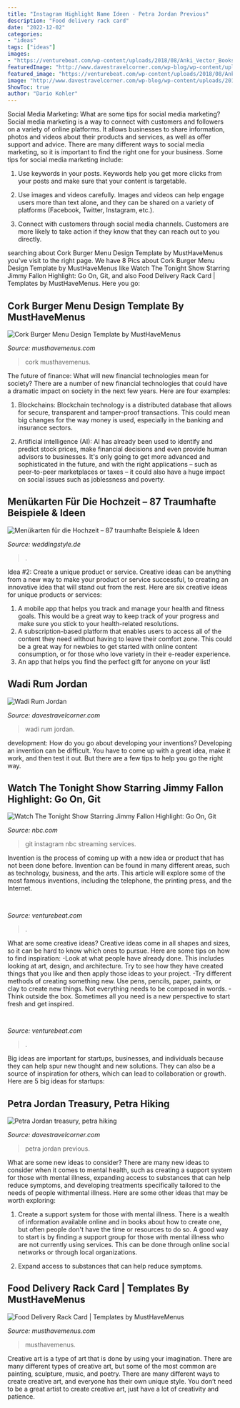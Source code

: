 ```yaml
---
title: "Instagram Highlight Name Ideen - Petra Jordan Previous"
description: "Food delivery rack card"
date: "2022-12-02"
categories:
- "ideas"
tags: ["ideas"]
images:
- "https://venturebeat.com/wp-content/uploads/2018/08/Anki_Vector_Bookshelf.jpg?w=800"
featuredImage: "http://www.davestravelcorner.com/wp-blog/wp-content/uploads/2012/04/wadi-rum-1.jpg"
featured_image: "https://venturebeat.com/wp-content/uploads/2018/08/Anki_Vector_Bookshelf.jpg?w=800"
image: "http://www.davestravelcorner.com/wp-blog/wp-content/uploads/2011/12/Petra-Jordan-1.jpg"
ShowToc: true
author: "Dario Kohler"
---
```



Social Media Marketing: What are some tips for social media marketing?
Social media marketing is a way to connect with customers and followers on a variety of online platforms. It allows businesses to share information, photos and videos about their products and services, as well as offer support and advice. There are many different ways to social media marketing, so it is important to find the right one for your business. Some tips for social media marketing include:
1. Use keywords in your posts. Keywords help you get more clicks from your posts and make sure that your content is targetable.

2. Use images and videos carefully. Images and videos can help engage users more than text alone, and they can be shared on a variety of platforms (Facebook, Twitter, Instagram, etc.).

3. Connect with customers through social media channels. Customers are more likely to take action if they know that they can reach out to you directly.

	

		
searching about Cork Burger Menu Design Template by MustHaveMenus you've visit to the right page. We have 8 Pics about Cork Burger Menu Design Template by MustHaveMenus like Watch The Tonight Show Starring Jimmy Fallon Highlight: Go On, Git,  and also Food Delivery Rack Card | Templates by MustHaveMenus. Here you go:
		
    
## Cork Burger Menu Design Template By MustHaveMenus

<img loading=lazy src="https://www.musthavemenus.com/x/design/thumbnail/f0e418cf-92eb-48a8-bf64-1217020f41db?width=500&amp;update=1599957230938" onerror="this.onerror=null;this.src='https://tse1.mm.bing.net/th?id=OIP._FqM2jbrwm9SVCs7XcKbjwHaMD&amp;pid=15.1';" alt="Cork Burger Menu Design Template by MustHaveMenus">

_Source: musthavemenus.com_

>cork musthavemenus. 

	

The future of finance: What will new financial technologies mean for society?
There are a number of new financial technologies that could have a dramatic impact on society in the next few years. Here are four examples:
1. Blockchains: Blockchain technology is a distributed database that allows for secure, transparent and tamper-proof transactions. This could mean big changes for the way money is used, especially in the banking and insurance sectors.

2. Artificial intelligence (AI): AI has already been used to identify and predict stock prices, make financial decisions and even provide human advisors to businesses. It's only going to get more advanced and sophisticated in the future, and with the right applications – such as peer-to-peer marketplaces or taxes – it could also have a huge impact on social issues such as joblessness and poverty.


    
## Menükarten Für Die Hochzeit – 87 Traumhafte Beispiele &amp; Ideen

<img loading=lazy src="https://www.weddingstyle.de/wp-content/uploads/2019/04/Menuekarte-Elegant-Branch-979x1470.jpg" onerror="this.onerror=null;this.src='https://tse2.mm.bing.net/th?id=OIP.fhaYdsWMrSNzxEs56ohWrgHaLH&amp;pid=15.1';" alt="Menükarten für die Hochzeit – 87 traumhafte Beispiele &amp; Ideen">

_Source: weddingstyle.de_

>. 

	

Idea #2: Create a unique product or service.
Creative ideas can be anything from a new way to make your product or service successful, to creating an innovative idea that will stand out from the rest. Here are six creative ideas for unique products or services: 
1. A mobile app that helps you track and manage your health and fitness goals. This would be a great way to keep track of your progress and make sure you stick to your health-related resolutions. 
2. A subscription-based platform that enables users to access all of the content they need without having to leave their comfort zone. This could be a great way for newbies to get started with online content consumption, or for those who love variety in their e-reader experience. 
3. An app that helps you find the perfect gift for anyone on your list!

    
## Wadi Rum Jordan

<img loading=lazy src="http://www.davestravelcorner.com/wp-blog/wp-content/uploads/2012/04/wadi-rum-1.jpg" onerror="this.onerror=null;this.src='https://tse3.mm.bing.net/th?id=OIP.mufRYYV0t54pMHb9H8F_ZgHaE8&amp;pid=15.1';" alt="Wadi Rum Jordan">

_Source: davestravelcorner.com_

>wadi rum jordan. 

	

development: How do you go about developing your inventions?
Developing an invention can be difficult. You have to come up with a great idea, make it work, and then test it out. But there are a few tips to help you go the right way.

    
## Watch The Tonight Show Starring Jimmy Fallon Highlight: Go On, Git

<img loading=lazy src="https://img.nbc.com/sites/nbcunbc/files/images/2020/7/21/200721_4203174_Go_On__Git__Streaming_Services__Instagram_Li_anvver_1.jpg" onerror="this.onerror=null;this.src='https://tse3.mm.bing.net/th?id=OIP.mLEEBrsx1OGFuxQa5scnNgHaEK&amp;pid=15.1';" alt="Watch The Tonight Show Starring Jimmy Fallon Highlight: Go On, Git">

_Source: nbc.com_

>git instagram nbc streaming services. 

	

Invention is the process of coming up with a new idea or product that has not been done before. Invention can be found in many different areas, such as technology, business, and the arts. This article will explore some of the most famous inventions, including the telephone, the printing press, and the Internet.

    
## 

<img loading=lazy src="https://venturebeat.com/wp-content/uploads/2018/06/img_20180601_110141.jpg?w=800" onerror="this.onerror=null;this.src='https://tse3.mm.bing.net/th?id=OIP.0csP9rh3WBRlHZI_jCSH9QHaFj&amp;pid=15.1';" alt="">

_Source: venturebeat.com_

>. 

	

What are some creative ideas?
Creative ideas come in all shapes and sizes, so it can be hard to know which ones to pursue. Here are some tips on how to find inspiration: 
-Look at what people have already done. This includes looking at art, design, and architecture. Try to see how they have created things that you like and then apply those ideas to your project. 
-Try different methods of creating something new. Use pens, pencils, paper, paints, or clay to create new things. Not everything needs to be composed in words. 
-Think outside the box. Sometimes all you need is a new perspective to start fresh and get inspired.

    
## 

<img loading=lazy src="https://venturebeat.com/wp-content/uploads/2018/08/Anki_Vector_Bookshelf.jpg?w=800" onerror="this.onerror=null;this.src='https://tse1.mm.bing.net/th?id=OIP.V-e___x0vKYQ7zf0OOf4vAHaE7&amp;pid=15.1';" alt="">

_Source: venturebeat.com_

>. 

	

Big ideas are important for startups, businesses, and individuals because they can help spur new thought and new solutions. They can also be a source of inspiration for others, which can lead to collaboration or growth. Here are 5 big ideas for startups:

    
## Petra Jordan Treasury, Petra Hiking

<img loading=lazy src="http://www.davestravelcorner.com/wp-blog/wp-content/uploads/2011/12/Petra-Jordan-1.jpg" onerror="this.onerror=null;this.src='https://tse2.mm.bing.net/th?id=OIP.u01_XopTa11HFw4lEJMtrAHaE7&amp;pid=15.1';" alt="Petra Jordan treasury, petra hiking">

_Source: davestravelcorner.com_

>petra jordan previous. 

	

What are some new ideas to consider?
There are many new ideas to consider when it comes to mental health, such as creating a support system for those with mental illness, expanding access to substances that can help reduce symptoms, and developing treatments specifically tailored to the needs of people withmental illness. Here are some other ideas that may be worth exploring:
1. Create a support system for those with mental illness. There is a wealth of information available online and in books about how to create one, but often people don't have the time or resources to do so. A good way to start is by finding a support group for those with mental illness who are not currently using services. This can be done through online social networks or through local organizations.

2. Expand access to substances that can help reduce symptoms.

    
## Food Delivery Rack Card | Templates By MustHaveMenus

<img loading=lazy src="https://www.musthavemenus.com/x/design/thumbnail/e4aa319c-de78-46f0-9098-b33d56656a5e?width=500&amp;update=1596872789695" onerror="this.onerror=null;this.src='https://tse3.mm.bing.net/th?id=OIP.dhNI7tUNPcj0h3_7YMLhowHaRR&amp;pid=15.1';" alt="Food Delivery Rack Card | Templates by MustHaveMenus">

_Source: musthavemenus.com_

>musthavemenus. 

	

Creative art is a type of art that is done by using your imagination. There are many different types of creative art, but some of the most common are painting, sculpture, music, and poetry. There are many different ways to create creative art, and everyone has their own unique style. You don’t need to be a great artist to create creative art, just have a lot of creativity and patience.

